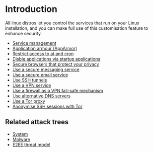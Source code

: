 # Introduction

All linux distros let you control the services that run on your Linux installation, and you can make full use of this 
customisation feature to enhance security. 

* [Service management](service-management.md)
* [Application armour (AppArmor)](apparmor.md)
* [Restrict access to at and cron](restrict-access.md)
* [Disble applications via startup applications](startup-applications.md)
* [Secure browsers that protect your privacy](browsers.md)
* [Use a secure messaging service](messaging.md)
* [Use a secure email service](email-services.md)
* [Use SSH tunnels](ssh.md)
* [Use a VPN service](vpn.md)
* [Use a firewall as a VPN fail-safe mechanism](vpn-fail-open.md)
* [Use alternative DNS servers](dns-servers.md)
* [Use a Tor proxy](tor-proxy.md)
* [Anonymise SSH sessions with Tor](ssh-tor.md)

## Related attack trees

* [System](attack-trees:docs/system/README)
* [Malware](attack-trees:docs/malware/README)
* [E2EE threat model](https://tymyrddin.github.io/e2ee-threat-model/)
